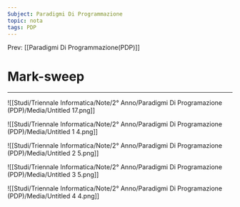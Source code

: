 ```yaml
---
Subject: Paradigmi Di Programmazione
topic: nota
tags: PDP
---
```


Prev: [[Paradigmi Di Programmazione(PDP)]]

# Mark-sweep
---


![[Studi/Triennale Informatica/Note/2° Anno/Paradigmi Di Programazione (PDP)/Media/Untitled 17.png]]

![[Studi/Triennale Informatica/Note/2° Anno/Paradigmi Di Programazione (PDP)/Media/Untitled 1 4.png]]

![[Studi/Triennale Informatica/Note/2° Anno/Paradigmi Di Programazione (PDP)/Media/Untitled 2 5.png]]

![[Studi/Triennale Informatica/Note/2° Anno/Paradigmi Di Programazione (PDP)/Media/Untitled 3 5.png]]

![[Studi/Triennale Informatica/Note/2° Anno/Paradigmi Di Programazione (PDP)/Media/Untitled 4 4.png]]
